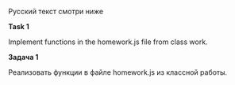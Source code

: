 Русский текст смотри ниже

**Task 1**

Implement functions in the homework.js file from class work.

**Задача 1**

Реализовать функции в файле homework.js из классной работы.